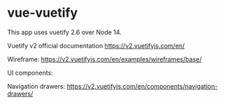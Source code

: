 # vue-vuetify

This app uses vuetify 2.6 over Node 14.

Vuetify v2 official documentation
https://v2.vuetifyjs.com/en/

Wireframe: https://v2.vuetifyjs.com/en/examples/wireframes/base/

UI components:

Navigation drawers: https://v2.vuetifyjs.com/en/components/navigation-drawers/



